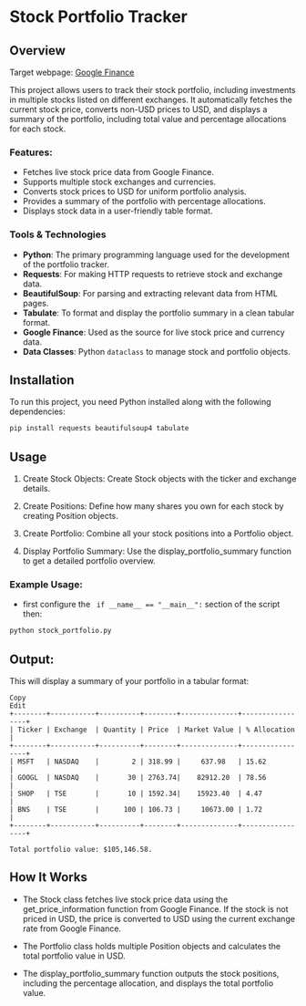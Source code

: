 
# Stock Portfolio Tracker

## Overview
 Target webpage: [Google Finance]( https://www.google.com/finance/)

This project allows users to track their stock portfolio, including investments in multiple stocks listed on different exchanges. It automatically fetches the current stock price, converts non-USD prices to USD, and displays a summary of the portfolio, including total value and percentage allocations for each stock.

### Features:
- Fetches live stock price data from Google Finance.
- Supports multiple stock exchanges and currencies.
- Converts stock prices to USD for uniform portfolio analysis.
- Provides a summary of the portfolio with percentage allocations.
- Displays stock data in a user-friendly table format.

### Tools & Technologies

- **Python**: The primary programming language used for the development of the portfolio tracker.
- **Requests**: For making HTTP requests to retrieve stock and exchange data.
- **BeautifulSoup**: For parsing and extracting relevant data from HTML pages.
- **Tabulate**: To format and display the portfolio summary in a clean tabular format.
- **Google Finance**: Used as the source for live stock price and currency data.
- **Data Classes**: Python `dataclass` to manage stock and portfolio objects.

## Installation

To run this project, you need Python installed along with the following dependencies:

```bash
pip install requests beautifulsoup4 tabulate
```

## Usage
1) Create Stock Objects: Create Stock objects with the ticker and exchange details.

2) Create Positions: Define how many shares you own for each stock by creating Position objects.

3) Create Portfolio: Combine all your stock positions into a Portfolio object.

4) Display Portfolio Summary: Use the display_portfolio_summary function to get a detailed portfolio overview.

### Example Usage:


- first configure the ``` if __name__ == "__main__":``` section of the script then:
```bash
python stock_portfolio.py
```

## Output:
This will display a summary of your portfolio in a tabular format:

```pgsql
Copy
Edit
+--------+-----------+----------+--------+--------------+-----------------+
| Ticker | Exchange  | Quantity | Price  | Market Value | % Allocation    |
+--------+-----------+----------+--------+--------------+-----------------+
| MSFT   | NASDAQ    |        2 | 318.99 |     637.98   | 15.62           |
| GOOGL  | NASDAQ    |       30 | 2763.74|    82912.20  | 78.56           |
| SHOP   | TSE       |       10 | 1592.34|    15923.40  | 4.47            |
| BNS    | TSE       |      100 | 106.73 |     10673.00 | 1.72            |
+--------+-----------+----------+--------+--------------+-----------------+

Total portfolio value: $105,146.58.
```

##  How It Works
- The Stock class fetches live stock price data using the get_price_information function from Google Finance. If the stock is not priced in USD, the price is converted to USD using the current exchange rate from Google Finance.

- The Portfolio class holds multiple Position objects and calculates the total portfolio value in USD.

- The display_portfolio_summary function outputs the stock positions, including the percentage allocation, and displays the total portfolio value.

